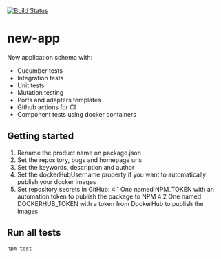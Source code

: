 [![Build Status](https://travis-ci.org/tea062024/eveniet-modi-ab.svg?branch=master)](https://travis-ci.org/tea062024/eveniet-modi-ab)

# new-app
New application schema with:
- Cucumber tests
- Integration tests
- Unit tests
- Mutation testing
- Ports and adapters templates
- Github actions for CI
- Component tests using docker containers

## Getting started
1. Rename the product name on package.json
2. Set the repository, bugs and homepage urls
3. Set the keywords, description and author
4. Set the dockerHubUsername property if you want to automatically publish your docker images
4. Set repository secrets in GitHub:
    4.1 One named NPM_TOKEN with an automation token to publish the package to NPM
    4.2 One named DOCKERHUB_TOKEN with a token from DockerHub to publish the images

## Run all tests

    npm test